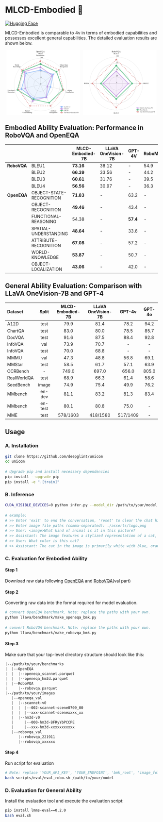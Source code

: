 # MLCD-Embodied 🤖

<a name="mlcd-embodied"></a>
[![Hugging Face](https://img.shields.io/badge/Hugging%20Face-Model-yellow)](https://huggingface.co/DeepGlint-AI/MLCD-Embodied-7B)  

MLCD-Embodied is comparable to 4v in terms of embodied capabilities and possesses excellent general capabilities. The detailed evaluation results are shown below.


<div style="display: flex; flex-wrap: wrap; justify-content: space-around;">
  <img src="../asserts/radar_openeqa.png" alt="Image 1" style="width: 48%;">
  <img src="../asserts/radar_robomembar.png" alt="Image 2" style="width: 48%;">
</div>

## Embodied Ability Evaluation: Performance in RoboVQA and OpenEQA

|                |                   | MLCD-Embodied-7B | LLaVA OneVision-7B | GPT-4V | RoboMamba |
|----------------|-------------------|-------------------|--------------------|--------|-----------|
| **RoboVQA**   | BLEU1             | **73.16**        | 38.12             | -      | 54.9      |
|                | BLEU2             | **66.39**        | 33.56             | -      | 44.2      |
|                | BLEU3             | **60.61**        | 31.76             | -      | 39.5      |
|                | BLEU4             | **56.56**        | 30.97             | -      | 36.3      |
| **OpenEQA**    | OBJECT-STATE-RECOGNITION | **71.83** | -           | 63.2   | -         |
|                | OBJECT-RECOGNITION        | **49.46** | -           | 43.4   | -         |
|                | FUNCTIONAL-REASONING      | 54.38 | -           | **57.4** | -       |
|                | SPATIAL-UNDERSTANDING     | **48.64** | -           | 33.6   | -         |
|                | ATTRIBUTE-RECOGNITION     | **67.08** | -           | 57.2   | -         |
|                | WORLD-KNOWLEDGE           | **53.87** | -           | 50.7   | -         |
|                | OBJECT-LOCALIZATION       | **43.06** | -           | 42.0     | -         |


## General Ability Evaluation: Comparison with LLaVA OneVision-7B and GPT-4

| Dataset     | Split   | MLCD-Embodied-7B | LLaVA OneVision-7B | GPT-4v   | GPT-4o |
| :-- | :-: | :-: | :-: | :-: | :-: |
| A12D        | test    | 79.9             | 81.4               | 78.2     | 94.2   |
| ChartQA     | test    | 83.0             | 80.0               | 78.5     | 85.7   |
| DocVQA      | test    | 91.6             | 87.5               | 88.4     | 92.8   |
| InfoVQA     | val     | 73.9             | 70.7               | -        | -      |
| InfoVQA     | test    | 70.0             | 68.8               | -        | -      |
| MMMU        | val     | 47.3             | 48.8               | 56.8     | 69.1   |
| MMStar      | test    | 58.5             | 61.7               | 57.1     | 63.9   |
| OCRBench    | -       | 749.0            | 697.0              | 656.0    | 805.0  |
| RealWorldQA | test    | 68.9             | 66.3               | 61.4     | 58.6   |
| SeedBench   | image   | 74.9             | 75.4               | 49.9     | 76.2   |
| MMbench     | en-dev  | 81.1             | 83.2               | 81.3     | 83.4   |
| MMbench     | en-test | 80.1             | 80.8               | 75.0     | -      |
| MME         | test    | 578/1603         | 418/1580           | 517/1409 | -      |

## Usage

### A. Installation

```bash
git clone https://github.com/deepglint/unicom
cd unicom

# Upgrade pip and install necessary dependencies
pip install --upgrade pip
pip install -e ".[train]"
```

### B. Inference

```bash
CUDA_VISIBLE_DEVICES=0 python infer.py --model_dir /path/to/your/model

# example:
# >> Enter 'exit' to end the conversation, 'reset' to clear the chat history.
# >> Enter image file paths (comma-separated): ./asserts/logo.png
# >> User: <image>What kind of animal is it in this picture?
# >> Assistant: The image features a stylized representation of a cat, characterized by its vibrant and abstract depiction.
# >> User: What color is this cat?
# >> Assistant: The cat in the image is primarily white with blue, orange and pink accents, creating a visually appealing and unique appearance.
```

### C. Evaluation for Embodied Ability

#### Step 1

Download raw data following [OpenEQA](https://github.com/facebookresearch/open-eqa/tree/main/data) and [RoboVQA](https://console.cloud.google.com/storage/browser/gdm-robovqa)(val part)

#### Step 2

Converting raw data into the format required for model evaluation.
```bash
# convert OpenEQA benchmark. Note: replace the paths with your own.
python llava/benchmark/make_openeqa_bmk.py

# convert RoboVQA benchmark. Note: replace the paths with your own.
python llava/benchmark/make_robovqa_bmk.py
```

#### Step 3

Make sure that your top-level directory structure should look like this:
```
|--/path/to/your/benchmarks
|  |--OpenEQA
|  |  |--openeqa_scannet.parquet
|  |  |--openeqa_hm3d.parquet
|  |--RoboVQA
|     |--robovqa.parquet
|--/path/to/your/images
   |--openeqa_val
   |  |--scannet-v0
   |  |  |--002-scannet-scene0709_00
   |  |  |--xxx-scannet-scenexxxx_xx
   |  |--hm3d-v0
   |     |--000-hm3d-BFRyYbPCCPE
   |     |--xxx-hm3d-xxxxxxxxxxx
   |--robovqa_val
      |--robovqa_221911
      |--robovqa_xxxxxx
```

#### Step 4

Run script for evaluation 
```bash
# Note: replace 'YOUR_API_KEY', 'YOUR_ENDPOINT', 'bmk_root', 'image_folder' with your own.
bash scripts/eval/eval_robo.sh /path/to/your/model
```

### D. Evaluation for General Ability

Install the evaluation tool and execute the evaluation script:
```bash
pip install lmms-eval==0.2.0
bash eval.sh
```


